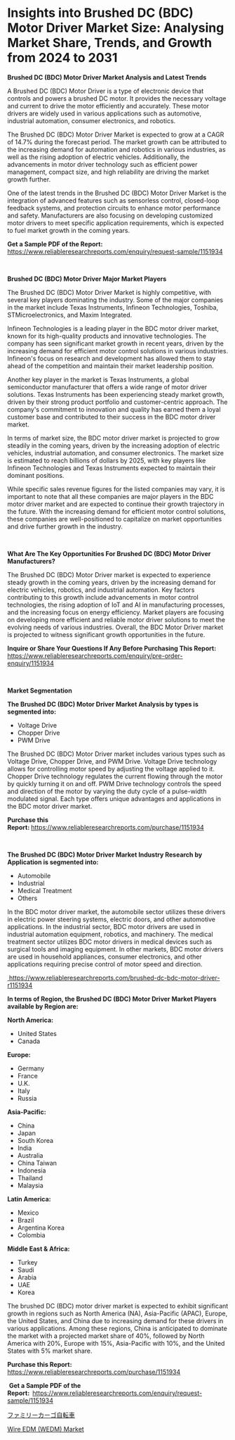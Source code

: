 <p><h1>Insights into Brushed DC (BDC) Motor Driver Market Size: Analysing Market Share, Trends, and Growth from 2024 to 2031</h1></p><p><strong>Brushed DC (BDC) Motor Driver Market Analysis and Latest Trends</strong></p>
<p><p>A Brushed DC (BDC) Motor Driver is a type of electronic device that controls and powers a brushed DC motor. It provides the necessary voltage and current to drive the motor efficiently and accurately. These motor drivers are widely used in various applications such as automotive, industrial automation, consumer electronics, and robotics.</p><p>The Brushed DC (BDC) Motor Driver Market is expected to grow at a CAGR of 14.7% during the forecast period. The market growth can be attributed to the increasing demand for automation and robotics in various industries, as well as the rising adoption of electric vehicles. Additionally, the advancements in motor driver technology such as efficient power management, compact size, and high reliability are driving the market growth further.</p><p>One of the latest trends in the Brushed DC (BDC) Motor Driver Market is the integration of advanced features such as sensorless control, closed-loop feedback systems, and protection circuits to enhance motor performance and safety. Manufacturers are also focusing on developing customized motor drivers to meet specific application requirements, which is expected to fuel market growth in the coming years.</p></p>
<p><strong>Get a Sample PDF of the Report:&nbsp;</strong> <a href="https://www.reliableresearchreports.com/enquiry/request-sample/1151934">https://www.reliableresearchreports.com/enquiry/request-sample/1151934</a></p>
<p>&nbsp;</p>
<p><strong>Brushed DC (BDC) Motor Driver Major Market Players</strong></p>
<p><p>The Brushed DC (BDC) Motor Driver Market is highly competitive, with several key players dominating the industry. Some of the major companies in the market include Texas Instruments, Infineon Technologies, Toshiba, STMicroelectronics, and Maxim Integrated.</p><p>Infineon Technologies is a leading player in the BDC motor driver market, known for its high-quality products and innovative technologies. The company has seen significant market growth in recent years, driven by the increasing demand for efficient motor control solutions in various industries. Infineon's focus on research and development has allowed them to stay ahead of the competition and maintain their market leadership position.</p><p>Another key player in the market is Texas Instruments, a global semiconductor manufacturer that offers a wide range of motor driver solutions. Texas Instruments has been experiencing steady market growth, driven by their strong product portfolio and customer-centric approach. The company's commitment to innovation and quality has earned them a loyal customer base and contributed to their success in the BDC motor driver market.</p><p>In terms of market size, the BDC motor driver market is projected to grow steadily in the coming years, driven by the increasing adoption of electric vehicles, industrial automation, and consumer electronics. The market size is estimated to reach billions of dollars by 2025, with key players like Infineon Technologies and Texas Instruments expected to maintain their dominant positions.</p><p>While specific sales revenue figures for the listed companies may vary, it is important to note that all these companies are major players in the BDC motor driver market and are expected to continue their growth trajectory in the future. With the increasing demand for efficient motor control solutions, these companies are well-positioned to capitalize on market opportunities and drive further growth in the industry.</p></p>
<p>&nbsp;</p>
<p><strong>What Are The Key Opportunities For Brushed DC (BDC) Motor Driver Manufacturers?</strong></p>
<p><p>The Brushed DC (BDC) Motor Driver market is expected to experience steady growth in the coming years, driven by the increasing demand for electric vehicles, robotics, and industrial automation. Key factors contributing to this growth include advancements in motor control technologies, the rising adoption of IoT and AI in manufacturing processes, and the increasing focus on energy efficiency. Market players are focusing on developing more efficient and reliable motor driver solutions to meet the evolving needs of various industries. Overall, the BDC Motor Driver market is projected to witness significant growth opportunities in the future.</p></p>
<p><strong>Inquire or Share Your Questions If Any Before Purchasing This Report:</strong> <a href="https://www.reliableresearchreports.com/enquiry/pre-order-enquiry/1151934">https://www.reliableresearchreports.com/enquiry/pre-order-enquiry/1151934</a></p>
<p>&nbsp;</p>
<p><strong>Market Segmentation</strong></p>
<p><strong>The Brushed DC (BDC) Motor Driver Market Analysis by types is segmented into:</strong></p>
<p><ul><li>Voltage Drive</li><li>Chopper Drive</li><li>PWM Drive</li></ul></p>
<p><p>The Brushed DC (BDC) Motor Driver market includes various types such as Voltage Drive, Chopper Drive, and PWM Drive. Voltage Drive technology allows for controlling motor speed by adjusting the voltage applied to it. Chopper Drive technology regulates the current flowing through the motor by quickly turning it on and off. PWM Drive technology controls the speed and direction of the motor by varying the duty cycle of a pulse-width modulated signal. Each type offers unique advantages and applications in the BDC motor driver market.</p></p>
<p><strong>Purchase this Report:&nbsp;</strong><a href="https://www.reliableresearchreports.com/purchase/1151934">https://www.reliableresearchreports.com/purchase/1151934</a></p>
<p>&nbsp;</p>
<p><strong>The Brushed DC (BDC) Motor Driver Market Industry Research by Application is segmented into:</strong></p>
<p><ul><li>Automobile</li><li>Industrial</li><li>Medical Treatment</li><li>Others</li></ul></p>
<p><p>In the BDC motor driver market, the automobile sector utilizes these drivers in electric power steering systems, electric doors, and other automotive applications. In the industrial sector, BDC motor drivers are used in industrial automation equipment, robotics, and machinery. The medical treatment sector utilizes BDC motor drivers in medical devices such as surgical tools and imaging equipment. In other markets, BDC motor drivers are used in household appliances, consumer electronics, and other applications requiring precise control of motor speed and direction.</p></p>
<p><a href="https://www.reliableresearchreports.com/brushed-dc-bdc-motor-driver-r1151934">&nbsp;https://www.reliableresearchreports.com/brushed-dc-bdc-motor-driver-r1151934</a></p>
<p><strong>In terms of Region, the Brushed DC (BDC) Motor Driver Market Players available by Region are:</strong></p>
<p>
    <p> <strong> North America: </strong>
        <ul>
            <li>United States</li>
            <li>Canada</li>
        </ul>
        </p> 
    <p> <strong> Europe: </strong>
        <ul>
            <li>Germany</li>
            <li>France</li>
            <li>U.K.</li>
            <li>Italy</li>
            <li>Russia</li>
        </ul>
        </p> 
    <p> <strong> Asia-Pacific: </strong>
        <ul>
            <li>China</li>
            <li>Japan</li>
            <li>South Korea</li>
            <li>India</li>
            <li>Australia</li>
            <li>China Taiwan</li>
            <li>Indonesia</li>
            <li>Thailand</li>
            <li>Malaysia</li>
        </ul>
        </p> 
    <p> <strong> Latin America: </strong>
        <ul>
            <li>Mexico</li>
            <li>Brazil</li>
            <li>Argentina Korea</li>
            <li>Colombia</li>
        </ul>
        </p> 
    <p> <strong> Middle East & Africa: </strong>
        <ul>
            <li>Turkey</li>
            <li>Saudi</li>
            <li>Arabia</li>
            <li>UAE</li>
            <li>Korea</li>
        </ul>
    </p>
    </p>
<p><p>The brushed DC (BDC) motor driver market is expected to exhibit significant growth in regions such as North America (NA), Asia-Pacific (APAC), Europe, the United States, and China due to increasing demand for these drivers in various applications. Among these regions, China is anticipated to dominate the market with a projected market share of 40%, followed by North America with 20%, Europe with 15%, Asia-Pacific with 10%, and the United States with 5% market share.</p></p>
<p><strong>Purchase this Report: </strong><a href="https://www.reliableresearchreports.com/purchase/1151934">https://www.reliableresearchreports.com/purchase/1151934</a></p>
<p>&nbsp;<strong>Get a Sample PDF of the Report:&nbsp;&nbsp;</strong><a href="https://www.reliableresearchreports.com/enquiry/request-sample/1151934">https://www.reliableresearchreports.com/enquiry/request-sample/1151934</a></p>
<p><strong></strong></p>
<p><p><a href="https://github.com/lababdou/Market-Research-Report-List-3/blob/main/492401842689.md">ファミリーカーゴ自転車</a></p><p><a href="https://github.com/NorbertYates/Market-Research-Report-List-4/blob/main/wire-edm-wedm-market.md">Wire EDM (WEDM) Market</a></p></p>
